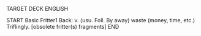 TARGET DECK
ENGLISH

START
Basic
Fritter1
Back: v. (usu. Foll. By away) waste (money, time, etc.) Triflingly. [obsolete fritter(s) fragments]
END
